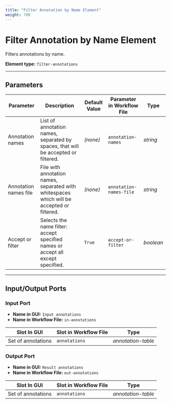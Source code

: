 ```yaml
---
title: "Filter Annotation by Name Element"
weight: 700
---
```


# Filter Annotation by Name Element

Filters annotations by name.

**Element type:** `filter-annotations`

---

## Parameters

| **Parameter**         | **Description**                                                                            | **Default Value** | **Parameter in Workflow File** | **Type**  |
|-----------------------|--------------------------------------------------------------------------------------------|-------------------|--------------------------------|-----------|
| Annotation names      | List of annotation names, separated by spaces, that will be accepted or filtered.          | *(none)*          | `annotation-names`             | _string_  |
| Annotation names file | File with annotation names, separated with whitespaces which will be accepted or filtered. | *(none)*          | `annotation-names-file`        | _string_  |
| Accept or filter      | Selects the name filter: accept specified names or accept all except specified.            | `True`            | `accept-or-filter`             | _boolean_ |

---

## Input/Output Ports

### Input Port

- **Name in GUI:** `Input annotations`
- **Name in Workflow File:** `in-annotations`

| Slot In GUI        | Slot in Workflow File | Type               |
|--------------------|-----------------------|--------------------|
| Set of annotations | `annotations`         | _annotation-table_ |

### Output Port

- **Name in GUI:** `Result annotations`
- **Name in Workflow File:** `out-annotations`

| Slot In GUI        | Slot in Workflow File | Type               |
|--------------------|-----------------------|--------------------|
| Set of annotations | `annotations`         | _annotation-table_ |